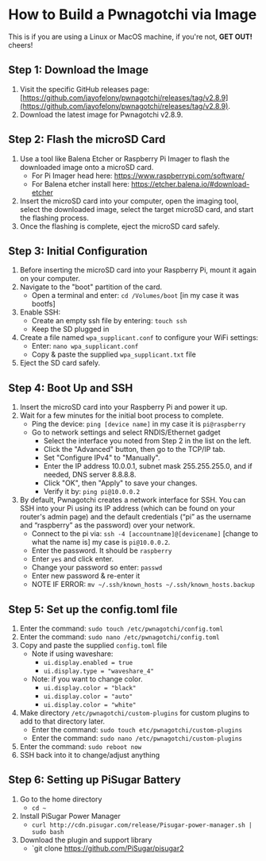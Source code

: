 # How to Build a Pwnagotchi via Image
This is if you are using a Linux or MacOS machine, if you're not, **GET OUT!** cheers!

## Step 1: Download the Image

1. Visit the specific GitHub releases page: [https://github.com/jayofelony/pwnagotchi/releases/tag/v2.8.9](https://github.com/jayofelony/pwnagotchi/releases/tag/v2.8.9).
2. Download the latest image for Pwnagotchi v2.8.9.

## Step 2: Flash the microSD Card

1. Use a tool like Balena Etcher or Raspberry Pi Imager to flash the downloaded image onto a microSD card.
   - For Pi Imager head here: https://www.raspberrypi.com/software/
   - For Balena etcher install here: https://etcher.balena.io/#download-etcher 
3. Insert the microSD card into your computer, open the imaging tool, select the downloaded image, select the target microSD card, and start the flashing process.
4. Once the flashing is complete, eject the microSD card safely.

## Step 3: Initial Configuration

1. Before inserting the microSD card into your Raspberry Pi, mount it again on your computer.
2. Navigate to the "boot" partition of the card.
    - Open a terminal and enter: `cd /Volumes/boot` [in my case it was bootfs]
3. Enable SSH:
    - Create an empty ssh file by entering: `touch ssh`
    - Keep the SD plugged in
4. Create a file named `wpa_supplicant.conf` to configure your WiFi settings:
    - Enter: `nano wpa_supplicant.conf`
    - Copy & paste the supplied `wpa_supplicant.txt` file
5. Eject the SD card safely.

## Step 4: Boot Up and SSH

1. Insert the microSD card into your Raspberry Pi and power it up.
2. Wait for a few minutes for the initial boot process to complete.
    - Ping the device: `ping [device name]` in my case it is `pi@raspberry`
    - Go to network settings and select RNDIS/Ethernet gadget
        - Select the interface you noted from Step 2 in the list on the left.
        - Click the "Advanced" button, then go to the TCP/IP tab.
        - Set "Configure IPv4" to "Manually".
        - Enter the IP address 10.0.0.1, subnet mask 255.255.255.0, and if needed, DNS server 8.8.8.8.
        - Click "OK", then "Apply" to save your changes.
        - Verify it by: `ping pi@10.0.0.2`
3. By default, Pwnagotchi creates a network interface for SSH. You can SSH into your Pi using its IP address (which can be found on your router's admin page) and the default credentials (“pi” as the username and “raspberry” as the password) over your network.
    - Connect to the pi via: `ssh -4 [accountname]@[devicename]` [change to what the name is] my case is `pi@10.0.0.2`.
    - Enter the password. It should be `raspberry`
    - Enter `yes` and click enter.
    - Change your password so enter: `passwd`
    - Enter new password & re-enter it
    - NOTE IF ERROR: `mv ~/.ssh/known_hosts ~/.ssh/known_hosts.backup`

## Step 5: Set up the config.toml file

1. Enter the command: `sudo touch /etc/pwnagotchi/config.toml`
2. Enter the command: `sudo nano /etc/pwnagotchi/config.toml`
3. Copy and paste the supplied `config.toml` file 
    - Note if using waveshare: 
        - `ui.display.enabled = true`
        - `ui.display.type = "waveshare_4"`
    - Note: if you want to change color.
        - `ui.display.color = "black"`
        - `ui.display.color = "auto"`
        - `ui.display.color = "white"`
4. Make directory `/etc/pwnagotchi/custom-plugins` for custom plugins to add to that directory later.
    - Enter the command: `sudo touch etc/pwnagotchi/custom-plugins`
    - Enter the command: `sudo nano /etc/pwnagotchi/custom-plugins`
5. Enter the command: `sudo reboot now`
6. SSH back into it to change/adjust anything

## Step 6: Setting up PiSugar Battery

1. Go to the home directory
    - `cd ~`
2. Install PiSugar Power Manager 
    - `curl http://cdn.pisugar.com/release/Pisugar-power-manager.sh | sudo bash`
3. Download the plugin and support library
    - `git clone https://github.com/PiSugar/pisugar2
